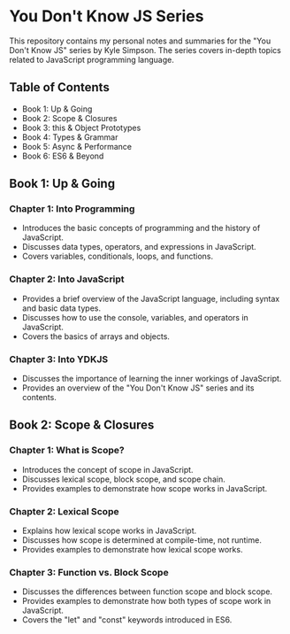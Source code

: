 # You Don't Know JS Series

This repository contains my personal notes and summaries for the "You Don't Know JS" series by Kyle Simpson. The series covers in-depth topics related to JavaScript programming language.

## Table of Contents

- Book 1: Up & Going
- Book 2: Scope & Closures
- Book 3: this & Object Prototypes
- Book 4: Types & Grammar
- Book 5: Async & Performance
- Book 6: ES6 & Beyond

## Book 1: Up & Going

### Chapter 1: Into Programming

- Introduces the basic concepts of programming and the history of JavaScript.
- Discusses data types, operators, and expressions in JavaScript.
- Covers variables, conditionals, loops, and functions.

### Chapter 2: Into JavaScript

- Provides a brief overview of the JavaScript language, including syntax and basic data types.
- Discusses how to use the console, variables, and operators in JavaScript.
- Covers the basics of arrays and objects.

### Chapter 3: Into YDKJS

- Discusses the importance of learning the inner workings of JavaScript.
- Provides an overview of the "You Don't Know JS" series and its contents.

## Book 2: Scope & Closures

### Chapter 1: What is Scope?

- Introduces the concept of scope in JavaScript.
- Discusses lexical scope, block scope, and scope chain.
- Provides examples to demonstrate how scope works in JavaScript.

### Chapter 2: Lexical Scope

- Explains how lexical scope works in JavaScript.
- Discusses how scope is determined at compile-time, not runtime.
- Provides examples to demonstrate how lexical scope works.

### Chapter 3: Function vs. Block Scope

- Discusses the differences between function scope and block scope.
- Provides examples to demonstrate how both types of scope work in JavaScript.
- Covers the "let" and "const" keywords introduced in ES6.
